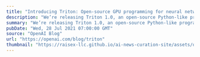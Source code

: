 ```yaml
---
title: "Introducing Triton: Open-source GPU programming for neural networks"
description: "We’re releasing Triton 1.0, an open-source Python-like programming language which enables researchers with no CUDA experience to write highly efficient GPU code—most of the time on par with what an expert would be able to produce."
summary: "We’re releasing Triton 1.0, an open-source Python-like programming language which enables researchers with no CUDA experience to write highly efficient GPU code—most of the time on par with what an expert would be able to produce."
pubDate: "Wed, 28 Jul 2021 07:00:00 GMT"
source: "OpenAI Blog"
url: "https://openai.com/blog/triton"
thumbnail: "https://raisex-llc.github.io/ai-news-curation-site/assets/openai_logo.png"
---
```


